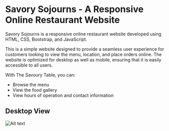 # Savory Sojourns - A Responsive Online Restaurant Website
Savory Sojourns is a responsive online restaurant website developed using HTML, CSS, Bootstrap, and JavaScript.

This is a simple website designed to provide a seamless user experience for customers looking to view the menu, location, and place orders online. The website is optimized for desktop as well as mobile, ensuring that it is easily accessible to all users.

With The Savoury Table, you can:

- Browse the menu
- View the food gallery 
- View hours of operation and contact information

## Desktop View
![Alt text](Screenshot.png)
 
